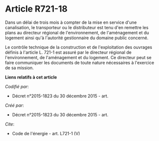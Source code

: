 # Article R721-18

Dans un délai de trois mois à compter de la mise en service d'une canalisation, le transporteur ou le distributeur est tenu
d'en remettre les plans au directeur régional de l'environnement, de l'aménagement et du logement ainsi qu'à l'autorité
gestionnaire du domaine public concerné. 

Le contrôle technique de la construction et de l'exploitation des ouvrages définis à l'article L. 721-1 est assuré par le
directeur régional de l'environnement, de l'aménagement et du logement. Ce directeur peut se faire communiquer les documents
de toute nature nécessaires à l'exercice de sa mission.

**Liens relatifs à cet article**

_Codifié par_:

  - Décret n°2015-1823 du 30 décembre 2015 - art.

_Créé par_:

  - Décret n°2015-1823 du 30 décembre 2015 - art.

_Cite_:

  - Code de l'énergie - art. L721-1 (V)
